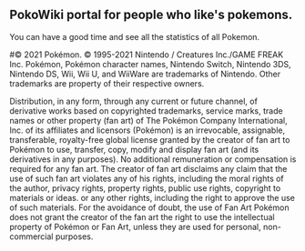 ## PokoWiki portal for people who like's pokemons.
You can have a good time and see all the statistics of all Pokemon.

#© 2021 Pokémon. © 1995-2021 Nintendo / Creatures Inc./GAME FREAK Inc. Pokémon, Pokémon character names, Nintendo Switch, Nintendo 3DS, Nintendo DS, Wii, Wii U, and WiiWare are trademarks of Nintendo. Other trademarks are property of their respective owners.

Distribution, in any form, through any current or future channel, of derivative works based on copyrighted trademarks, service marks, trade names or other property (fan art) of The Pokémon Company International, Inc. of its affiliates and licensors (Pokémon) is an irrevocable, assignable, transferable, royalty-free global license granted by the creator of fan art to Pokémon to use, transfer, copy, modify and display fan art (and its derivatives in any purposes). No additional remuneration or compensation is required for any fan art. The creator of fan art disclaims any claim that the use of such fan art violates any of his rights, including the moral rights of the author, privacy rights, property rights, public use rights, copyright to materials or ideas. or any other rights, including the right to approve the use of such materials. For the avoidance of doubt, the use of Fan Art Pokémon does not grant the creator of the fan art the right to use the intellectual property of Pokémon or Fan Art, unless they are used for personal, non-commercial purposes.
